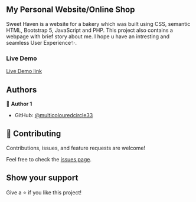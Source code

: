 
## My Personal Website/Online Shop

Sweet Haven is a website for a bakery which was built using CSS, semantic HTML, Bootstrap 5, JavaScript and PHP.
This project also contains a webpage with brief story about me.
I hope u have an intresting and seamless User Experience✨.

### Live Demo

[Live Demo link](https://multicolouredcircle33.github.io/my-personal-website/)



## Authors

👤 **Author 1**

* GitHub: [@multicolouredcircle33](https://github.com/multicolouredcircle33)

## 🤝 Contributing

Contributions, issues, and feature requests are welcome!

Feel free to check the [issues page](https://github.com/multicolouredcircle33/my-personal-website/issues).

## Show your support

Give a ⭐️ if you like this project!